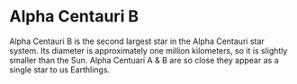 # Alpha Centauri B

Alpha Centauri B is the second largest star in the Alpha Centauri star system.
Its diameter is approximately one million kilometers, so it is slightly smaller
than the Sun. Alpha Centuari A & B are so close they appear as a single star to
us Earthlings.
